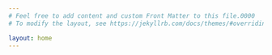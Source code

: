```yaml
---
# Feel free to add content and custom Front Matter to this file.0000
# To modify the layout, see https://jekyllrb.com/docs/themes/#overriding-theme-defaults

layout: home
---
```

